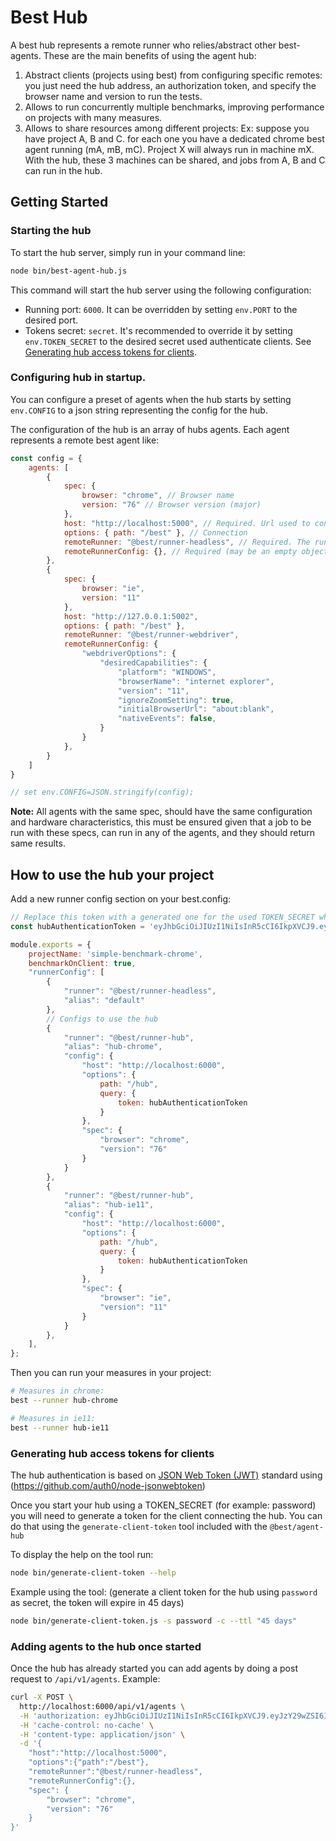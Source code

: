# Best Hub

A best hub represents a remote runner who relies/abstract other best-agents. These are the main benefits of using the agent hub:

1. Abstract clients (projects using best) from configuring specific remotes: you just need the hub address, an authorization token, and specify the browser name and version to run the tests.
2. Allows to run concurrently multiple benchmarks, improving performance on projects with many measures.
3. Allows to share resources among different projects: Ex: suppose you have project A, B and C. for each one you have a dedicated chrome best agent running (mA, mB, mC). Project X will always run in machine mX. With the hub, these 3 machines can be shared, and jobs from A, B and C can run in the hub.

## Getting Started

### Starting the hub

To start the hub server, simply run in your command line:

```bash
node bin/best-agent-hub.js
```

This command will start the hub server using the following configuration:

- Running port: `6000`. It can be overridden by setting `env.PORT` to the desired port.
- Tokens secret: `secret`. It's recommended to override it by setting `env.TOKEN_SECRET` to the desired secret used authenticate clients. See [Generating hub access tokens for clients](#generating-hub-access-tokens-for-clients). 

### Configuring hub in startup.

You can configure a preset of agents when the hub starts by setting `env.CONFIG` to a json string representing the config for the hub.

The configuration of the hub is an array of hubs agents. Each agent represents a remote best agent like:

```javascript
const config = {
    agents: [
        {
            spec: {
                browser: "chrome", // Browser name
                version: "76" // Browser version (major)
            },
            host: "http://localhost:5000", // Required. Url used to connect to the agent.
            options: { path: "/best" }, // Connection 
            remoteRunner: "@best/runner-headless", // Required. The runner which the agent will use when running the job. 
            remoteRunnerConfig: {}, // Required (may be an empty object). The Runner config for the remote runner in the agent.
        },
        {
            spec: {
                browser: "ie",
                version: "11"
            },
            host: "http://127.0.0.1:5002",
            options: { path: "/best" },
            remoteRunner: "@best/runner-webdriver",
            remoteRunnerConfig: {
                "webdriverOptions": {
                    "desiredCapabilities": {
                        "platform": "WINDOWS",
                        "browserName": "internet explorer",
                        "version": "11",
                        "ignoreZoomSetting": true,
                        "initialBrowserUrl": "about:blank",
                        "nativeEvents": false,
                    }
                }
            },
        }
    ]
}

// set env.CONFIG=JSON.stringify(config);
```

**Note:** All agents with the same spec, should have the same configuration and hardware characteristics, this must be ensured given that a job to be run with these specs, can run in any of the agents, and they should return same results.

## How to use the hub your project

Add a new runner config section on your best.config:

```javascript
// Replace this token with a generated one for the used TOKEN_SECRET when starting the hub server
const hubAuthenticationToken = 'eyJhbGciOiJIUzI1NiIsInR5cCI6IkpXVCJ9.eyJzY29wZSI6ImNsaWVudCIsImlhdCI6MTU2MTYwNzI1OCwiZXhwIjoxNTY0MTk5MjU4fQ.BER-PIIlsf6NWNBctWrmS1YWB4QkI2aYiNp0BE6aASU';

module.exports = {
    projectName: 'simple-benchmark-chrome',
    benchmarkOnClient: true,
    "runnerConfig": [
        {
            "runner": "@best/runner-headless",
            "alias": "default"
        },
        // Configs to use the hub
        {
            "runner": "@best/runner-hub",
            "alias": "hub-chrome",
            "config": {
                "host": "http://localhost:6000",
                "options": {
                    path: "/hub",
                    query: {                        
                        token: hubAuthenticationToken
                    }
                },
                "spec": {
                    "browser": "chrome",
                    "version": "76"
                }
            }
        },
        {
            "runner": "@best/runner-hub",
            "alias": "hub-ie11",
            "config": {
                "host": "http://localhost:6000",
                "options": {
                    path: "/hub",
                    query: {
                        token: hubAuthenticationToken
                    }
                },
                "spec": {
                    "browser": "ie",
                    "version": "11"
                }
            }
        },
    ],
};
```

Then you can run your measures in your project:

```bash
# Measures in chrome:
best --runner hub-chrome

# Measures in ie11:
best --runner hub-ie11
```

### Generating hub access tokens for clients

The hub authentication is based on [JSON Web Token (JWT)](https://tools.ietf.org/html/rfc7519) standard using (https://github.com/auth0/node-jsonwebtoken)

Once you start your hub using a TOKEN_SECRET (for example: password) you will need to generate a token for the client connecting the hub. You can do that using the `generate-client-token` tool included with the `@best/agent-hub`

To display the help on the tool run:
```bash
node bin/generate-client-token --help
```

Example using the tool: (generate a client token for the hub using `password` as secret, the token will expire in 45 days)

```bash
node bin/generate-client-token.js -s password -c --ttl "45 days"
```

### Adding agents to the hub once started

Once the hub has already started you can add agents by doing a post request to `/api/v1/agents`. Example:

```bash
curl -X POST \
  http://localhost:6000/api/v1/agents \
  -H 'authorization: eyJhbGciOiJIUzI1NiIsInR5cCI6IkpXVCJ9.eyJzY29wZSI6ImFnZW50IiwiaWF0IjoxNTYxNjE0MjM3LCJleHAiOjE1NzcxNjYyMzd9.IjdCBSPPIGSgpYHN8Pxhusaiv48T1t6rmxR2xzdp17M' \
  -H 'cache-control: no-cache' \
  -H 'content-type: application/json' \
  -d '{
	"host":"http://localhost:5000",
	"options":{"path":"/best"},
	"remoteRunner":"@best/runner-headless",
	"remoteRunnerConfig":{},
	"spec": {
		"browser": "chrome",
		"version": "76"
	}
}'
```
